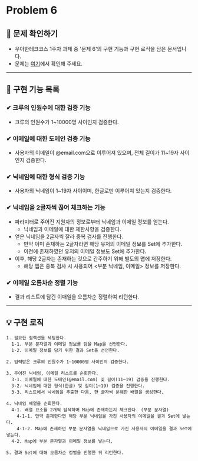 # Problem 6 


## 👀 문제 확인하기  
- 우아한테크코스 1주차 과제 중 '문제 6'의 구현 기능과 구현 로직을 담은 문서입니다.
- 문제는 [여기](https://github.com/woowacourse-precourse/java-onboarding/blob/main/docs/PROBLEM6.md)에서 확인해 주세요.

---

## 🌟 구현 기능 목록  

### ✔ 크루의 인원수에 대한 검증 기능
- 크루의 인원수가 1~10000명 사이인지 검증한다.

### ✔ 이메일에 대한 도메인 검증 기능 
- 사용자의 이메일이 @email.com으로 이루어져 있으며, 전체 길이가 11~19자 사이인지 검증한다.

### ✔ 닉네임에 대한 형식 검증 기능
- 사용자의 닉네임이 1~19자 사이이며, 한글로만 이루어져 있는지 검증한다.

### ✔ 닉네임을 2글자씩 끊어 체크하는 기능
- 파라미터로 주어진 지원자의 정보로부터 닉네임과 이메일 정보를 얻는다.
  - 닉네임과 이메일에 대한 제한사항을 검증한다.
- 얻은 닉네임을 2글자씩 잘라 중복 검사를 진행한다.
  - 만약 이미 존재하는 2글자라면 해당 유저의 이메일 정보를 Set에 추가한다.
  - 이전에 존재하였던 유저의 이메일 정보도 Set에 추가한다.
- 이후, 해당 2글자는 존재하는 것으로 간주하기 위해 별도의 맵에 저장한다.
  - 해당 맵은 중복 검사 시 사용되어 <부분 닉네임, 이메일> 정보를 저장한다.

### ✔ 이메일 오름차순 정렬 기능
- 결과 리스트에 담긴 이매일을 오름차순 정렬하여 리턴한다.

---

## 💡 구현 로직
~~~
1. 필요한 컬렉션을 세팅한다.
  1-1. 부분 문자열과 이메일 정보를 담을 Map을 선언한다.
  1-2. 이메일 정보를 담기 위한 결과 Set을 선언한다.

2. 입력받은 크루의 인원수가 1~10000명 사이인지 검증한다.

3. 주어진 닉네임, 이메일 리스트를 순회한다.
  3-1. 이메일에 대한 도메인(@email.com) 및 길이(11~19) 검증을 진행한다.
  3-2. 닉네임에 대한 형식(한글) 및 길이(1~19) 검증을 진행한다.
  3-3. 리스트에서 닉네임을 추출한 다음, 한 글자씩 분해한 배열을 생성한다.

4. 닉네임 배열을 순회한다.
  4-1. 배열 요소를 2개씩 탐색하며 Map에 존재하는지 체크한다. (부분 문자열)
    4-1-1. 만약 존재한다면 해당 부분 닉네임을 가진 사용자의 이메일을 결과 Set에 넣는다.
    4-1-2. Map에 존재하던 부분 문자열을 닉네임으로 가진 사용자의 이메일을 결과 Set에 넣는다.
  4-2. Map에 부분 문자열과 이메일 정보를 넣는다.

5. 결과 Set에 대해 오름차순 정렬을 진행한 뒤 리턴한다.
~~~
